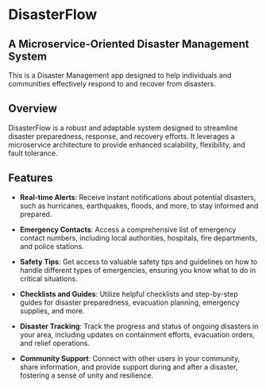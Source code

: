 # DisasterFlow

## A Microservice-Oriented Disaster Management System

This is a Disaster Management app designed to help individuals and communities effectively respond to and recover from disasters.

## Overview

DisasterFlow is a robust and adaptable system designed to streamline disaster preparedness, response, and recovery efforts. It leverages a microservice architecture to provide enhanced scalability, flexibility, and fault tolerance.

## Features

- **Real-time Alerts**: Receive instant notifications about potential disasters, such as hurricanes, earthquakes, floods, and more, to stay informed and prepared.

- **Emergency Contacts**: Access a comprehensive list of emergency contact numbers, including local authorities, hospitals, fire departments, and police stations.

- **Safety Tips**: Get access to valuable safety tips and guidelines on how to handle different types of emergencies, ensuring you know what to do in critical situations.

- **Checklists and Guides**: Utilize helpful checklists and step-by-step guides for disaster preparedness, evacuation planning, emergency supplies, and more.

- **Disaster Tracking**: Track the progress and status of ongoing disasters in your area, including updates on containment efforts, evacuation orders, and relief operations.

- **Community Support**: Connect with other users in your community, share information, and provide support during and after a disaster, fostering a sense of unity and resilience.
<!-- 
## Installation

To install DisasterFlow on your device, follow these steps:

1. Visit the [App Store](link-to-app-store) or [Google Play Store](link-to-play-store) and search for "DisasterFlow."

2. Tap the "Install" button to download the app.

3. Once the installation is complete, launch the app and grant the necessary permissions.

4. Sign up for a new account or log in with your existing credentials.

5. Start exploring the app and take advantage of its features to better prepare for emergencies and mitigate the impact of disasters.

## Feedback and Support

We value your feedback and are committed to continuously improving DisasterFlow. If you have any questions, suggestions, or encounter any issues while using the app, please reach out to our support team at support@disasterflow.com.

We appreciate your support and hope that DisasterFlow becomes an essential tool in your disaster management preparedness efforts.

Stay safe and be prepared! -->